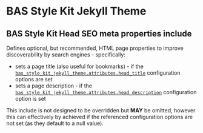 # BAS Style Kit Jekyll Theme

## BAS Style Kit Head SEO meta properties include

Defines optional, but recommended, HTML page properties to improve discoverability by search engines - specifically:

* sets a page title (also useful for bookmarks) - if the 
  [`bas_style_kit_jekyll_theme.attributes.head_title`](/docs/config/attributes.md) configuration options are set
* sets a page description - if the
  [`bas_style_kit_jekyll_theme.attributes.head_description`](/docs/config/attributes.md) configuration option is set

This include is not designed to be overridden but **MAY** be omitted, however this can effectively by achieved if the
referenced configuration options are not set (as they default to a null value).
